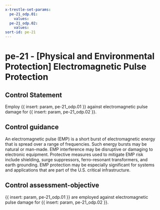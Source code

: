 ```yaml
---
x-trestle-set-params:
  pe-21_odp.01:
    values:
  pe-21_odp.02:
    values:
sort-id: pe-21
---
```


# pe-21 - \[Physical and Environmental Protection\] Electromagnetic Pulse Protection

## Control Statement

Employ {{ insert: param, pe-21_odp.01 }} against electromagnetic pulse damage for {{ insert: param, pe-21_odp.02 }}.

## Control guidance

An electromagnetic pulse (EMP) is a short burst of electromagnetic energy that is spread over a range of frequencies. Such energy bursts may be natural or man-made. EMP interference may be disruptive or damaging to electronic equipment. Protective measures used to mitigate EMP risk include shielding, surge suppressors, ferro-resonant transformers, and earth grounding. EMP protection may be especially significant for systems and applications that are part of the U.S. critical infrastructure.

## Control assessment-objective

{{ insert: param, pe-21_odp.01 }} are employed against electromagnetic pulse damage for {{ insert: param, pe-21_odp.02 }}.
